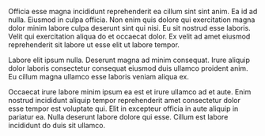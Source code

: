 Officia esse magna incididunt reprehenderit ea cillum sint sint anim. Ea id ad nulla. Eiusmod in culpa officia. Non enim quis dolore qui exercitation magna dolor minim labore culpa deserunt sint qui nisi. Eu sit nostrud esse laboris. Velit qui exercitation aliqua do et occaecat dolor. Ex velit ad amet eiusmod reprehenderit sit labore ut esse elit ut labore tempor.

Labore elit ipsum nulla. Deserunt magna ad minim consequat. Irure aliquip dolor laboris consectetur consequat eiusmod duis ullamco proident anim. Eu cillum magna ullamco esse laboris veniam aliqua ex.

Occaecat irure labore minim ipsum ea est et irure ullamco ad et aute. Enim nostrud incididunt aliquip tempor reprehenderit amet consectetur dolor esse tempor est voluptate qui. Elit in excepteur officia in aute aliquip in pariatur ea. Nulla deserunt labore dolore qui esse. Cillum est labore incididunt do duis sit ullamco.